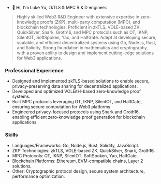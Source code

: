 - 👋 Hi, I'm Luke Yu, zkTLS & MPC R & D engineer.

> Highly skilled Web3 R&D Engineer with extensive expertise in zero-knowledge proofs (ZKP), multi-party computation (MPC), and blockchain technologies. Proficient in zkTLS, VOLE-based ZK, QuickSilver, Snark, Groth16, and MPC protocols such as OT, IKNP, SilentOT, SoftSpoken, Yao, and HalfGate. Adept at developing secure, scalable, and efficient decentralized systems using Go, Node.js, Rust, and Solidity. Strong foundation in mathematics and cryptography, with a proven ability to design and implement cutting-edge solutions for Web3 applications.

### Professional Experience
- Designed and implemented zkTLS-based solutions to enable secure, privacy-preserving data sharing for decentralized applications.
- Developed and optimized VOLEitH-based zero-knowledge proof systems.
- Built MPC protocols leveraging OT, IKNP, SilentOT, and HalfGate, ensuring secure computation for Web3 platforms.
- Engineered privacy-focused protocols using Snark and Groth16, enabling efficient zero-knowledge proof generation for blockchain applications. 

### Skills
- Languages/Frameworks: Go, Node.js, Rust, Solidity, JavaScript.
- ZKP Technologies: zkTLS, VOLE-based ZK, QuickSilver, Snark, Groth16.
- MPC Protocols: OT, IKNP, SilentOT, SoftSpoken, Yao, HalfGate.
- Blockchain Platforms: Ethereum, EVM-compatible chains, Layer 2 solutions.
- Other: Cryptographic protocol design, secure system architecture, performance optimization.
